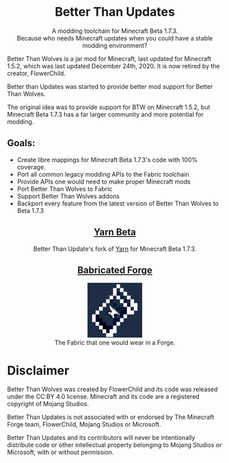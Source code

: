 <h1 align="center">Better Than Updates</h1>

<p align="center">
  A modding toolchain for Minecraft Beta 1.7.3.<br>
  Because who needs Minecraft updates when you could have a stable modding environment?
</p>

Better Than Wolves is a jar mod for Minecraft, last updated for Minecraft 1.5.2,
which was last updated December 24th, 2020. It is now retired by the creator, FlowerChild.

Better than Updates was started to provide better mod support for Better Than Wolves.

The original idea was to provide support for BTW on Minecraft 1.5.2,
but Minecraft Beta 1.7.3 has a far larger community and more potential for modding.

## Goals:
- Create libre mappings for Minecraft Beta 1.7.3's code with 100% coverage.
- Port all common legacy modding APIs to the Fabric toolchain
- Provide APIs one would need to make proper Minecraft mods
- Port Better Than Wolves to Fabric
- Support Better Than Wolves addons
- Backport every feature from the latest version of Better Than Wolves to Beta 1.7.3

<a href="https://github.com/BetterThanUpdates/apron"><h2 align="center">Yarn Beta</h2></a>
<p align="center">
  Better Than Update's fork of <a href="https://github.com/FabricMC/Yarn">Yarn</a> for Minecraft Beta 1.7.3.
</p>

<a href="https://github.com/BetterThanUpdates/apron"><h2 align="center">Babricated Forge</h2></a>
<p align="center">
  <img
       src="https://github.com/BetterThanUpdates/apron/blob/b1.7.3/src/main/resources/assets/apron/icon.png?raw=true"
       alt="Fabricated Forge Logo" width=128 height=128/>
  <br/>
  The Fabric that one would wear in a Forge.
</p>

# Disclaimer

Better Than Wolves was created by FlowerChild and its code was released under the CC BY 4.0 license.
Minecraft and its code are a registered copyright of Mojang Studios.

Better Than Updates is not associated with or endorsed by The Minecraft Forge team, FlowerChild, Mojang Studios or Microsoft.

Better Than Updates and its contributors will never be intentionally distribute code or other intellectual property
belonging to Mojang Studios or Microsoft, with or without permission.

